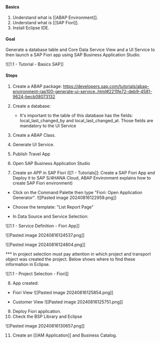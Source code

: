 #### Basics

1) Understand what is [[ABAP Environment]].
2) Understand what is [[SAP Fiori]].
3) Install Eclipse IDE. 

#### Goal

Generate a database table and Core Data Service View and a UI Service to then launch a SAP Fiori app using SAP Business Application Studio. 

![[1.1 - Tutorial - Basics SAP]]

#### Steps

1) Create a ABAP package: https://developers.sap.com/tutorials/abap-environment-rap100-generate-ui-service..html#2211fe72-deb9-4581-9624-becb08073132
2) Create a database:

	+ It's important to the table of this database has the fields: local_last_changed_by and local_last_changed_at. Those fields are mandatory to the UI Service

3) Create a ABAP Class.
4) Generate UI Service.
5) Publish Travel App
6) Open SAP Business Application Studio 
7) Create an APP in SAP Fiori ([[1 - Tutorials]]: Create a SAP Fiori App and Deploy it to SAP S/4HANA Cloud, ABAP Environment explains how to create SAP Fiori environment)
	
 + Click on the Command Palette then type "Fiori: Open Application Generator".
![[Pasted image 20240816122959.png]]

+ Choose the template: "List Report Page"
+ In Data Source and Service Selection:

![[1.1 - Service Definition - Fiori App]]

![[Pasted image 20240816124537.png]]

![[Pasted image 20240816124804.png]]

*** In project selection must pay attention in which project and transport object was created the project. Below shows where to find these information in Eclipse.

![[1.1 - Project Selection - Fiori]]

8) App created: 
+ Fiori View
![[Pasted image 20240816125854.png]]

 + Customer View 
![[Pasted image 20240816125751.png]]

9) Deploy Fiori application. 
10) Check the BSP Library and Eclipse

![[Pasted image 20240816130657.png]]

11) Create an [[IAM Application]] and Business Catalog.


